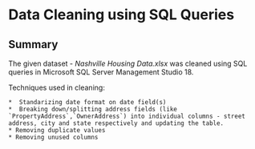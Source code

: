 # Data Cleaning using SQL Queries

## Summary

The given dataset - _Nashville Housing Data.xlsx_ was cleaned using SQL queries in Microsoft SQL Server Management Studio 18.

Techniques used in cleaning:

    *  Standarizing date format on date field(s)
    *  Breaking down/splitting address fields (like           `PropertyAddress`,`OwnerAddress`) into individual columns - street address, city and state respectively and updating the table.
    * Removing duplicate values
    * Removing unused columns
